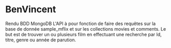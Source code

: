 # BenVincent
Rendu BDD MongoDB
L'API à pour fonction de faire des requêtes sur la base de donnée sample_mflix et sur les collections movies et comments.
Le but est de trouver un ou plusieurs film en effectuant une recherche  par Id, titre, genre ou année de parution.
